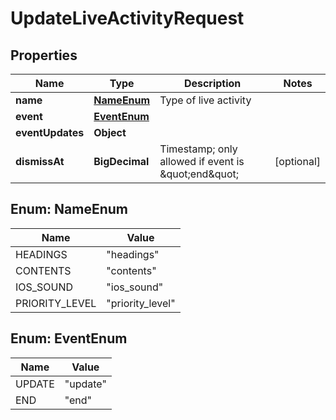

# UpdateLiveActivityRequest


## Properties

| Name | Type | Description | Notes |
|------------ | ------------- | ------------- | -------------|
|**name** | [**NameEnum**](#NameEnum) | Type of live activity |  |
|**event** | [**EventEnum**](#EventEnum) |  |  |
|**eventUpdates** | **Object** |  |  |
|**dismissAt** | **BigDecimal** | Timestamp; only allowed if event is \&quot;end\&quot; |  [optional] |



## Enum: NameEnum

| Name | Value |
|---- | -----|
| HEADINGS | &quot;headings&quot; |
| CONTENTS | &quot;contents&quot; |
| IOS_SOUND | &quot;ios_sound&quot; |
| PRIORITY_LEVEL | &quot;priority_level&quot; |



## Enum: EventEnum

| Name | Value |
|---- | -----|
| UPDATE | &quot;update&quot; |
| END | &quot;end&quot; |



